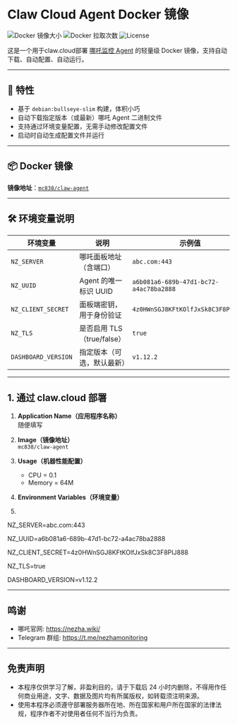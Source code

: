 
# Claw Cloud Agent Docker 镜像

![Docker 镜像大小](https://img.shields.io/docker/image-size/mc838/claw-agent/latest)
![Docker 拉取次数](https://img.shields.io/docker/pulls/mc838/claw-agent)
![License](https://img.shields.io/github/license/nezhahq/agent)

这是一个用于claw.cloud部署 [哪吒监控 Agent](https://github.com/nezhahq/agent) 的轻量级 Docker 镜像，支持自动下载、自动配置、自动运行。

---

## 🚀 特性

- 基于 `debian:bullseye-slim` 构建，体积小巧
- 自动下载指定版本（或最新）哪吒 Agent 二进制文件
- 支持通过环境变量配置，无需手动修改配置文件
- 启动时自动生成配置文件并运行

---

## 📦 Docker 镜像

**镜像地址**：[`mc838/claw-agent`](https://hub.docker.com/r/mc838/claw-agent)

---

## 🛠️ 环境变量说明

| 环境变量            | 说明                         | 示例值                                         |
|---------------------|------------------------------|------------------------------------------------|
| `NZ_SERVER`         | 哪吒面板地址（含端口）       | `abc.com:443`                                  |
| `NZ_UUID`           | Agent 的唯一标识 UUID        | `a6b081a6-689b-47d1-bc72-a4ac78ba2888`       |
| `NZ_CLIENT_SECRET`  | 面板端密钥，用于身份验证     | `4z0HWnSGJ8KFtKOlfJxSk8C3F8PIJ888`            |
| `NZ_TLS`            | 是否启用 TLS（true/false）   | `true`                                         |
| `DASHBOARD_VERSION` | 指定版本（可选，默认最新）   | `v1.12.2`                                      |

---

## 1. 通过 claw.cloud 部署

1. **Application Name（应用程序名称）**  
   随便填写

2. **Image（镜像地址）**  
   `mc838/claw-agent`

3. **Usage（机器性能配置）**  
   - CPU = 0.1  
   - Memory = 64M

4. **Environment Variables（环境变量）**
5. 
NZ_SERVER=abc.com:443

NZ_UUID=a6b081a6-689b-47d1-bc72-a4ac78ba2888

NZ_CLIENT_SECRET=4z0HWnSGJ8KFtKOlfJxSk8C3F8PIJ888

NZ_TLS=true

DASHBOARD_VERSION=v1.12.2


---

## 鸣谢

- 哪吒官网: https://nezha.wiki/  
- Telegram 群组: https://t.me/nezhamonitoring

---

## 免责声明

- 本程序仅供学习了解，非盈利目的，请于下载后 24 小时内删除，不得用作任何商业用途，文字、数据及图片均有所属版权，如转载须注明来源。  
- 使用本程序必须遵守部署服务器所在地、所在国家和用户所在国家的法律法规，程序作者不对使用者任何不当行为负责。


